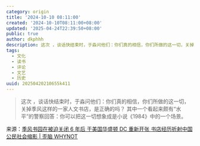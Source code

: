 ```yaml
---
category: origin
title: '2024-10-10 08:11:00'
created: '2024-10-10T08:11:00+08:00'
updated: '2025-04-24T22:39:50+08:00'
public: true
author: dkphhh
description: 这次 ，谈话快结束时，于淼问他们：你们真的相信，你们所做的这一切，关掉季风这样的一家人文书店，是正确的吗……
tags:
  - 文化
  - 读书
  - 评论
  - 文艺
  - 历史
uuid: 20250420210655k411
---
```


> 这次 ，谈话快结束时，于淼问他们：你们真的相信，你们所做的这一切，关掉季风这样的一家人文书店，是正确的吗？
> 其中一个看起来颇有“水平”的警察回答：你可以把这一切想象成是小说《1984》中的一个场景。

来源：[季风书园在被迫关闭 6 年后 于美国华盛顿 DC 重新开张 书店经历折射中国公民社会缩影 | 歪脑 WHYNOT](https://www.wainao.me/wainao-reads/jf-books-independent-bookstore-civil-society-10072024)
